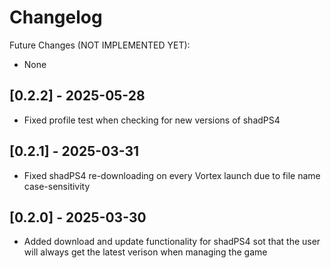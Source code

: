 # Changelog

Future Changes (NOT IMPLEMENTED YET):

- None

## [0.2.2] - 2025-05-28

- Fixed profile test when checking for new versions of shadPS4

## [0.2.1] - 2025-03-31

- Fixed shadPS4 re-downloading on every Vortex launch due to file name case-sensitivity

## [0.2.0] - 2025-03-30

- Added download and update functionality for shadPS4 sot that the user will always get the latest verison when managing the game
